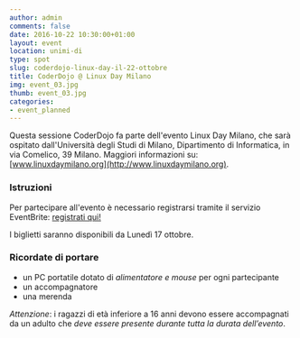 ```yaml
---
author: admin
comments: false
date: 2016-10-22 10:30:00+01:00
layout: event
location: unimi-di
type: spot
slug: coderdojo-linux-day-il-22-ottobre
title: CoderDojo @ Linux Day Milano
img: event_03.jpg
thumb: event_03.jpg
categories:
- event_planned
---
```


Questa sessione CoderDojo fa parte dell'evento Linux Day Milano, che sarà ospitato dall'Università degli Studi di Milano, Dipartimento di Informatica, in via Comelico, 39 Milano.  Maggiori informazioni su: [www.linuxdaymilano.org](http://www.linuxdaymilano.org).

### Istruzioni
Per partecipare all'evento è necessario registrarsi tramite il servizio EventBrite: [registrati qui!](http://coderdojo-al-linux-day-milano-2016.eventbrite.it)

I biglietti saranno disponibili da Lunedì 17 ottobre.

### Ricordate di portare
- un PC portatile dotato di *alimentatore e mouse* per ogni partecipante
- un accompagnatore
- una merenda

*Attenzione*: i ragazzi di età inferiore a 16 anni devono essere accompagnati da un adulto che *deve essere presente durante tutta la durata dell’evento*.
